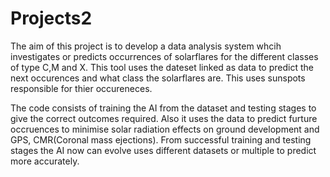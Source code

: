 # Projects2

The aim of this project is to develop a data analysis system whcih investigates or predicts occurrences of solarflares for the different classes of type C,M and X. 
This tool uses the dateset linked as data to predict the next occurences and what class the solarflares are. This uses sunspots responsible for thier occureneces. 

The code consists of training the AI from the dataset and testing stages to give the correct outcomes required. Also it uses the data to predict furture occruences to minimise solar radiation effects on ground development and GPS, CMR(Coronal mass ejections). From successful training and testing stages the AI now can evolve uses different datasets or multiple to predict more accurately.
